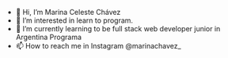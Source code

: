 - 👋 Hi, I’m Marina Celeste Chávez 
- 👀 I’m interested in learn to program. 
- 🌱 I’m currently learning to be full stack web developer junior in Argentina Programa 
- 📫 How to reach me in Instagram @marinachavez_ 

<!---
marinacchavez89/marinacchavez89 is a ✨ special ✨ repository because its `README.md` (this file) appears on your GitHub profile.
You can click the Preview link to take a look at your changes.
--->
